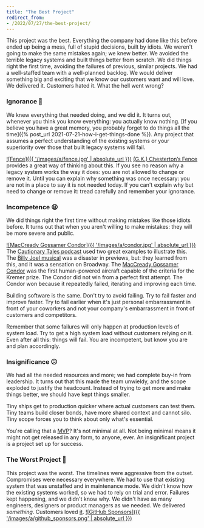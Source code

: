 ```yaml
---
title: "The Best Project"
redirect_from:
- /2022/07/27/the-best-project/
---
```


This project was the best.
Everything the company had done like this before ended up being a mess, full of stupid decisions, built by idiots.
We weren't going to make the same mistakes again; we knew better.
We avoided the terrible legacy systems and built things better from scratch.
We did things right the first time, avoiding the failures of previous, similar projects.
We had a well-staffed team with a well-planned backlog.
We would deliver something big and exciting that we know our customers want and will love.
We delivered it.
Customers hated it.
What the hell went wrong?

### Ignorance 🤨

We knew everything that needed doing, and we did it.
It turns out, whenever you think you know everything: you actually know nothing.
[If you believe you have a great memory, you probably forget to do things all the time]({% post_url 2021-07-21-how-i-get-things-done %}).
Any project that assumes a perfect understanding of
the existing systems or your superiority over those that built legacy systems will fail.

[![Fence]({{ '/images/a/fence.jpg' | absolute_url }})](https://fs.blog/chestertons-fence/)
[(G.K.) Chesterton’s Fence](https://fs.blog/chestertons-fence/) provides a great way of thinking about this.
If you see no reason why a legacy system works the way it does: you are not allowed to change or remove it.
Until you can explain why something was once necessary: you are not in a place to say it is not needed today.
If you can't explain why but need to change or remove it: tread carefully and remember your ignorance.

### Incompetence 😫

We did things right the first time without making mistakes like those idiots before.
It turns out that when you aren't willing to make mistakes: they will be more severe and public.

[![MacCready Gossamer Condor]({{ '/images/a/condor.jpg' | absolute_url }})](https://en.wikipedia.org/wiki/MacCready_Gossamer_Condor)
The [Cautionary Tales podcast](https://timharford.com/2022/05/cautionary-tales-bless-the-coal-black-hearts-of-the-broadway-critics/) used two great examples to illustrate this.
The [Billy Joel musical](https://en.wikipedia.org/wiki/Movin%27_Out_(musical)) was a disaster in previews, but: they learned from this, and it was a sensation on Broadway.
The [MacCready Gossamer Condor](https://en.wikipedia.org/wiki/MacCready_Gossamer_Condor) was the first human-powered aircraft capable of the criteria for the Kremer prize.
The Condor did not win from a perfect first attempt.
The Condor won because it repeatedly failed, iterating and improving each time.

Building software is the same.
Don't try to avoid failing.
Try to fail faster and improve faster.
Try to fail earlier when it's just personal embarrassment in front of your coworkers and not your company's embarrassment in front of customers and competitors.

Remember that some failures will only happen at production levels of system load.
Try to get a high system load without customers relying on it.
Even after all this: things will fail.
You are incompetent, but know you are and plan accordingly.

### Insignificance 😕

We had all the needed resources and more; we had complete buy-in from leadership.
It turns out that this made the team unwieldy, and the scope exploded to justify the headcount.
Instead of trying to get more and make things better, we should have kept things smaller.

Tiny ships get to production quicker where actual customers can test them.
Tiny teams build closer bonds, have more shared context and cannot silo.
Tiny scope forces you to think about only what's essential.

You're calling that a [MVP](https://en.wikipedia.org/wiki/Minimum_viable_product)?
It's not minimal at all.
Not being minimal means it might not get released in any form, to anyone, ever.
An insignificant project is a project set up for success.

### The Worst Project 🎉

This project was the worst.
The timelines were aggressive from the outset.
Compromises were necessary everywhere.
We had to use that existing system that was unstaffed and in maintenance mode.
We didn't know how the existing systems worked, so we had to rely on trial and error.
Failures kept happening, and we didn't know why.
We didn't have as many engineers, designers or product managers as we needed.
We delivered _something_.
Customers loved [it](https://github.blog/2019-05-23-announcing-github-sponsors-a-new-way-to-contribute-to-open-source/).
[![GitHub Sponsors]({{ '/images/a/github_sponsors.png' | absolute_url }})](https://github.blog/2019-05-23-announcing-github-sponsors-a-new-way-to-contribute-to-open-source/)
